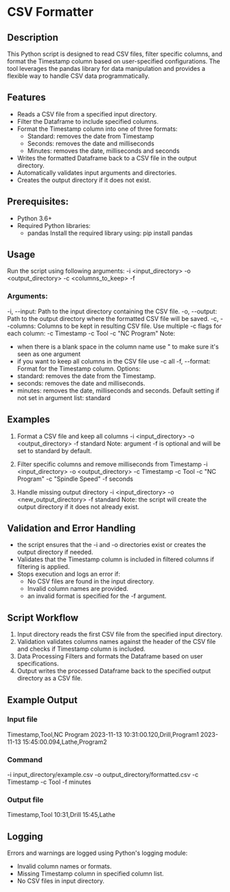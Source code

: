 # CSV Formatter

## Description
This Python script is designed to read CSV files, filter specific columns, and format the Timestamp column based on user-specified configurations. The tool leverages the pandas library for data manipulation and provides a flexible way to handle CSV data programmatically.

## Features
- Reads a CSV file from a specified input directory.
- Filter the Dataframe to include specified columns.
- Format the Timestamp column into one of three formats: 
	- Standard: removes the date from Timestamp
	- Seconds: removes the date and milliseconds
	- Minutes: removes the date, milliseconds and seconds
- Writes the formatted Dataframe back to a CSV file in the output directory.
- Automatically validates input arguments and directories.
- Creates the output directory if it does not exist.

## Prerequisites: 
- Python 3.6+
- Required Python libraries: 
	- pandas
Install the required library using: pip install pandas

## Usage
Run the script using following arguments: 
-i <input_directory>
-o <output_directory>
-c <columns_to_keep>
-f <format>

### Arguments: 
-i, --input: Path to the input directory containing the CSV file.
-o, --output: Path to the output directory where the formatted CSV file will be saved. 
-c, --columns: Columns to be kept in resulting CSV file. Use multiple -c flags for each column: -c Timestamp -c Tool -c "NC Program"
Note: 
- when there is a blank space in the column name use " to make sure it's seen as one argument
- if you want to keep all columns in the CSV file use -c all
-f, --format: Format for the Timestamp column. 
Options:
- standard: removes the date from the Timestamp. 
- seconds: removes the date and milliseconds. 
- minutes: removes the date, milliseconds and seconds. 
Default setting if not set in argument list: standard

## Examples
1. Format a CSV file and keep all columns
-i <input_directory> -o <output_directory> -f standard
Note: argument -f is optional and will be set to standard by default.

2. Filter specific columns and remove milliseconds from Timestamp
-i <input_directory> -o <output_directory> -c Timestamp -c Tool -c "NC Program" -c "Spindle Speed" -f seconds

3. Handle missing output directory
-i <input_directory> -o <new_output_directory> -f standard
Note: the script will create the output directory if it does not already exist.

## Validation and Error Handling
- the script ensures that the -i and -o directories exist or creates the output directory if needed.
- Validates that the Timestamp column is included in filtered columns if filtering is applied. 
- Stops execution and logs an error if: 
	- No CSV files are found in the input directory.
	- Invalid column names are provided. 
	- an invalid format is specified for the -f argument. 

## Script Workflow
1. Input directory
reads the first CSV file from the specified input directory. 
2. Validation
validates columns names against the header of the CSV file and checks if Timestamp column is included. 
3. Data Processing
Filters and formats the Dataframe based on user specifications.
4. Output
writes the processed Dataframe back to the specified output directory as a CSV file. 

## Example Output
### Input file
Timestamp,Tool,NC Program
2023-11-13 10:31:00.120,Drill,Program1
2023-11-13 15:45:00.094,Lathe,Program2

### Command
-i input_directory/example.csv -o output_directory/formatted.csv -c Timestamp -c Tool -f minutes

### Output file
Timestamp,Tool
10:31,Drill
15:45,Lathe

## Logging
Errors and warnings are logged using Python's logging module: 
- Invalid column names or formats.
- Missing Timestamp column in specified column list.
- No CSV files in input directory.